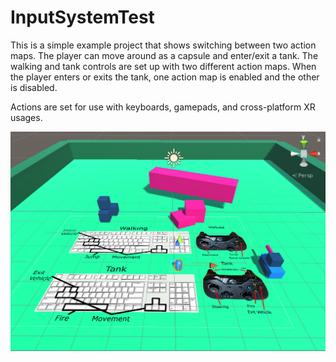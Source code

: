 # InputSystemTest

This is a simple example project that shows switching between two action maps.  The player can move around as a capsule and enter/exit a tank.  The walking and tank controls are set up with two different action maps.  When the player enters or exits the tank, one action map is enabled and the other is disabled.

Actions are set for use with keyboards, gamepads, and cross-platform XR usages.

![alt text](README-screenshot.PNG "Scene screenshot")
